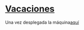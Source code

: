 # [Vacaciones](https://dockerlabs.es/)

Una vez desplegada la máquina[aquí ](chrome-extension://oemmndcbldboiebfnladdacbdfmadadm/https://dockerlabs.es/assets/instrucciones_de_uso.pdf)


